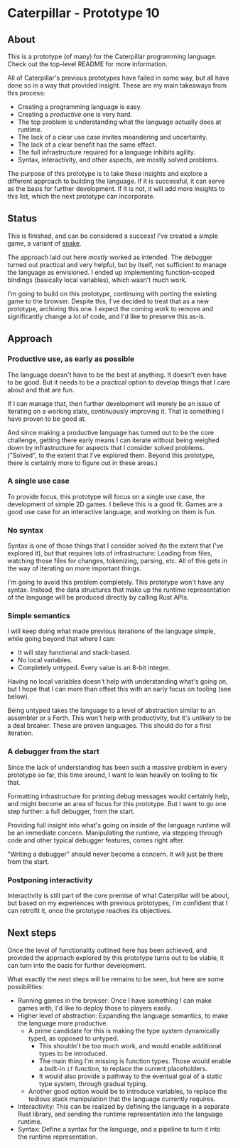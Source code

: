 # Caterpillar - Prototype 10

## About

This is a prototype (of many) for the Caterpillar programming language. Check
out the top-level README for more information.

All of Caterpillar's previous prototypes have failed in some way, but all have
done so in a way that provided insight. These are my main takeaways from this
process:

- Creating a programming language is easy.
- Creating a _productive_ one is very hard.
- The top problem is understanding what the language actually does at runtime.
- The lack of a clear use case invites meandering and uncertainty.
- The lack of a clear benefit has the same effect.
- The full infrastructure required for a language inhibits agility.
- Syntax, interactivity, and other aspects, are mostly solved problems.

The purpose of this prototype is to take these insights and explore a different
approach to building the language. If it is successful, it can serve as the
basis for further development. If it is not, it will add more insights to this
list, which the next prototype can incorporate.

## Status

This is finished, and can be considered a success! I've created a simple game, a
variant of [snake](https://en.wikipedia.org/wiki/Snake_(video_game_genre)).

The approach laid out here _mostly_ worked as intended. The debugger turned out
practical and very helpful, but by itself, not sufficient to manage the language
as envisioned. I ended up implementing function-scoped bindings (basically local
variables), which wasn't much work.

I'm going to build on this prototype, continuing with porting the existing game
to the browser. Despite this, I've decided to treat that as a new prototype,
archiving this one. I expect the coming work to remove and significantly change
a lot of code, and I'd like to preserve this as-is.

## Approach

### Productive use, as early as possible

The language doesn't have to be the best at anything. It doesn't even have to be
good. But it needs to be a practical option to develop things that I care about
and that are fun.

If I can manage that, then further development will merely be an issue of
iterating on a working state, continuously improving it. That is something I
have proven to be good at.

And since making a productive language has turned out to be the core challenge,
getting there early means I can iterate without being weighed down by
infrastructure for aspects that I consider solved problems. ("Solved", to the
extent that I've explored them. Beyond this prototype, there is certainly more
to figure out in these areas.)

### A single use case

To provide focus, this prototype will focus on a single use case, the
development of simple 2D games. I believe this is a good fit. Games are a good
use case for an interactive language, and working on them is fun.

### No syntax

Syntax is one of those things that I consider solved (to the extent that I've
explored it), but that requires lots of infrastructure: Loading from files,
watching those files for changes, tokenizing, parsing, etc. All of this gets in
the way of iterating on more important things.

I'm going to avoid this problem completely. This prototype won't have any
syntax. Instead, the data structures that make up the runtime representation of
the language will be produced directly by calling Rust APIs.

### Simple semantics

I will keep doing what made previous iterations of the language simple, while
going beyond that where I can:

- It will stay functional and stack-based.
- No local variables.
- Completely untyped. Every value is an 8-bit integer.

Having no local variables doesn't help with understanding what's going on, but I
hope that I can more than offset this with an early focus on tooling (see
below).

Being untyped takes the language to a level of abstraction similar to an
assembler or a Forth. This won't help with productivity, but it's unlikely to be
a deal breaker. These are proven languages. This should do for a first
iteration.

### A debugger from the start

Since the lack of understanding has been such a massive problem in every
prototype so far, this time around, I want to lean heavily on tooling to fix
that.

Formatting infrastructure for printing debug messages would certainly help, and
might become an area of focus for this prototype. But I want to go one step
further: a full debugger, from the start.

Providing full insight into what's going on inside of the language runtime will
be an immediate concern. Manipulating the runtime, via stepping through code and
other typical debugger features, comes right after.

"Writing a debugger" should never become a concern. It will just be there from
the start.

### Postponing interactivity

Interactivity is still part of the core premise of what Caterpillar will be
about, but based on my experiences with previous prototypes, I'm confident that
I can retrofit it, once the prototype reaches its objectives.

## Next steps

Once the level of functionality outlined here has been achieved, and provided
the approach explored by this prototype turns out to be viable, it can turn into
the basis for further development.

What exactly the next steps will be remains to be seen, but here are some
possibilities:

- Running games in the browser: Once I have something I can make games with, I'd
  like to deploy those to players easily.
- Higher level of abstraction: Expanding the language semantics, to make the
  language more productive.
  - A prime candidate for this is making the type system dynamically typed, as
    opposed to untyped.
    - This shouldn't be too much work, and would enable additional types to be
      introduced.
    - The main thing I'm missing is function types. Those would enable a
      built-in `if` function, to replace the current placeholders.
    - It would also provide a pathway to the eventual goal of a static type
      system, through gradual typing.
  - Another good option would be to introduce variables, to replace the tedious
    stack manipulation that the language currently requires.
- Interactivity: This can be realized by defining the language in a separate
  Rust library, and sending the runtime representation into the language
  runtime.
- Syntax: Define a syntax for the language, and a pipeline to turn it into the
  runtime representation.

